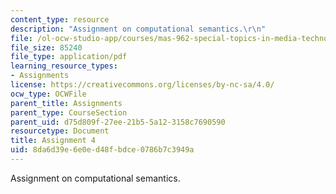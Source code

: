 ```yaml
---
content_type: resource
description: "Assignment on computational semantics.\r\n"
file: /ol-ocw-studio-app/courses/mas-962-special-topics-in-media-technology-computational-semantics-fall-2002/8da6d39e6e0ed48fbdce0786b7c3949a_a4.pdf
file_size: 85240
file_type: application/pdf
learning_resource_types:
- Assignments
license: https://creativecommons.org/licenses/by-nc-sa/4.0/
ocw_type: OCWFile
parent_title: Assignments
parent_type: CourseSection
parent_uid: d75d809f-27ee-21b5-5a12-3158c7690590
resourcetype: Document
title: Assignment 4
uid: 8da6d39e-6e0e-d48f-bdce-0786b7c3949a
---
```

Assignment on computational semantics.

